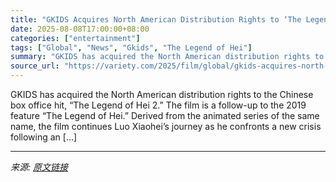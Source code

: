 ```yaml
---
title: "GKIDS Acquires North American Distribution Rights to ‘The Legend of Hei 2’ (EXCLUSIVE)"
date: 2025-08-08T17:00:00+08:00
categories: ["entertainment"]
tags: ["Global", "News", "Gkids", "The Legend of Hei"]
summary: "GKIDS has acquired the North American distribution rights to the Chinese box office hit, &#8220;The Legend of Hei 2.&#8221; The film is a follow-up to the 2019 feature &#8220;The Legend of Hei.&#8221;"
source_url: "https://variety.com/2025/film/global/gkids-acquires-north-american-distribution-rights-to-legend-of-hei-2-1236482430/"
---
```


GKIDS has acquired the North American distribution rights to the Chinese box office hit, &#8220;The Legend of Hei 2.&#8221; The film is a follow-up to the 2019 feature &#8220;The Legend of Hei.&#8221; Derived from the animated series of the same name, the film continues Luo Xiaohei’s journey as he confronts a new crisis following an [&#8230;]

---

*来源: [原文链接](https://variety.com/2025/film/global/gkids-acquires-north-american-distribution-rights-to-legend-of-hei-2-1236482430/)*
